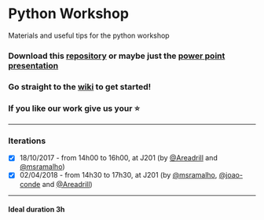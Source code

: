# Python Workshop
Materials and useful tips for the python workshop

### Download this [repository](https://github.com/ieeeupsb/workshop-python/archive/master.zip) or maybe just the [power point presentation](https://github.com/ieeeupsb/workshop-python/raw/master/introPython3.pptx)

### Go straight to the [wiki](https://github.com/ieeeupsb/workshop-python/wiki) to get started!

### If you like our work give us your :star:

---
### Iterations

 - [x] 18/10/2017 - from 14h00 to 16h00, at J201 (by [@Areadrill](https://github.com/Areadrill) and [@msramalho](https://github.com/msramalho))
 - [x] 02/04/2018 - from 14h30 to 17h30, at J201 (by [@msramalho](https://github.com/msramalho), [@joao-conde](https://github.com/joao-conde) and [@Areadrill](https://github.com/Areadrill))
 
---

#### Ideal duration 3h
